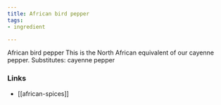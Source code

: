 ```yaml
---
title: African bird pepper
tags:
- ingredient

---
```

African bird pepper This is the North African equivalent of our cayenne pepper. Substitutes: cayenne pepper

### Links

* [[african-spices]]
